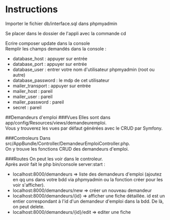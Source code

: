 # Instructions

Importer le fichier db/interface.sql dans phpmyadmin  

Se placer dans le dossier de l'appli avec la commande cd

Ecrire composer update dans la console  
Remplir les champs demandés dans la console :  
* database_host : appuyer sur entrée
* database_port : appuyer sur entrée
* database_user : entrer votre nom d'utilisateur phpmyadmin (root ou autre)
* database_password : le mdp de cet utilisateur
* mailer_transport : appuyer sur entrée
* mailer_host : pareil
* mailer_user : pareil
* mailer_password : pareil
* secret : pareil

##Demandeurs d'emploi
###Vues
Elles sont dans app/config/Resources/views/demandeuremploi.  
Vous y trouverez les vues par défaut générées avec le CRUD par Symfony.

###Controleurs
Dans src/AppBundle/Controller/DemandeurEmploiController.php.  
On y trouve les fonctions CRUD des demandeurs d'emploi.

###Routes
On peut les voir dans le controleur.  
Après avoir fait le php bin/console server:start :  
* localhost:8000/demandeurs => liste des demandeurs d'emploi (ajoutez en qq uns dans votre bdd via phpmyadmin ou la fonction créer pour les voir s'afficher). 
* localhost:8000/demandeurs/new => créer un nouveau demandeur
* localhost:8000/demandeurs/{id} => afficher une fiche détaillée. id est un entier correspondant à l'id d'un demandeur d'emploi dans la bdd. De là, on peut delete.
* localhost:8000/demandeurs/{id}/edit => editer une fiche






